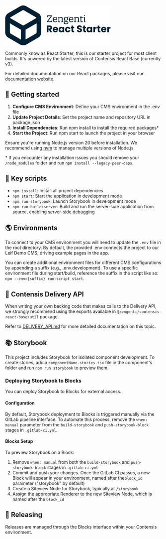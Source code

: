 ![Zengenti React Start](/readme.png)

Commonly know as React Starter, this is our starter project for most client builds. It's powered by the latest version of Contensis React Base (currently v3).

For detailed documentation on our React packages, please visit our [documentation website](https://react-starter.com/).

## 🔌 Getting started

1. **Configure CMS Environment**: Define your CMS environment in the .env file
2. **Update Project Details**: Set the project name and repository URL in package.json
3. **Install Dependencies**: Run npm install to install the required packages\*
4. **Start the Project**: Run npm start to launch the project in your browser

Ensure you're running Node.js version 20 before installation. We recommend using [nvm](https://github.com/nvm-sh/nvm) to manage multiple versions of Node.js.

\* If you encounter any installation issues you should remove your `/node_modules` folder and run `npm install --legacy-peer-deps`.

## 📜 Key scripts

- `npm install`: Install all project dependencies
- `npm start`: Start the application in development mode
- `npm run storybook`: Launch Storybook in development mode
- `npm run build:server`: Build and run the server-side application from source, enabling server-side debugging

## 🌎 Environments

To connect to your CMS environment you will need to update the `.env` file in the root directory. By default, the provided .env connects the project to our Leif Demo CMS, driving example pages in the app.

You can create additional environment files for different CMS configurations by appending a suffix (e.g., .env.development). To use a specific environment file during start/build, reference the suffix in the script like so: `npm --env={suffix} run-script start`.

## 🍃 Contensis Delivery API

When writing your own backing code that makes calls to the Delivery API, we strongly recommend using the exports available in `@zengenti/contensis-react-base/util` package.

Refer to [DELIVERY_API.md](https://gitlab.zengenti.com/starter-projects/react-starter/-/blob/master/DELIVERY_API.md) for more detailed documentation on this topic.

## 📚 Storybook

This project includes Storybook for isolated component development. To create stories, add a `componentName.stories.tsx` file in the component's folder and run `npm run storybook` to preview them.

### Deploying Storybook to Blocks

You can deploy Storybook to Blocks for external access.

#### Configuration

By default, Storybook deployment to Blocks is triggered manually via the GitLab pipeline interface. To automate this process, remove the `when: manual` parameter from the `build-storybook` and `push-storybook-block` stages in `.gitlab-ci.yml`.

#### Blocks Setup

To preview Storybook on a Block:

1. Remove `when: manual` from both the `build-storybook` and `push-storybook-block` stages in `.gitlab-ci.yml`
2. Commit and push your changes. Once the GitLab CI passes, a new Block will appear in your environment, named after the`block_id` parameter ("storybook" by default)
3. Create a Siteview Node for Storybook, typically at `/storybook`
4. Assign the appropriate Renderer to the new Siteview Node, which is named after the `block_id`

## 📢 Releasing

Releases are managed through the Blocks interface within your Contensis environment.
